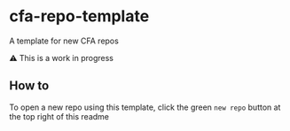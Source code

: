 # cfa-repo-template
A template for new CFA repos

⚠️ This is a work in progress

## How to
To open a new repo using this template, click the green `new repo` button at the top right of this readme


